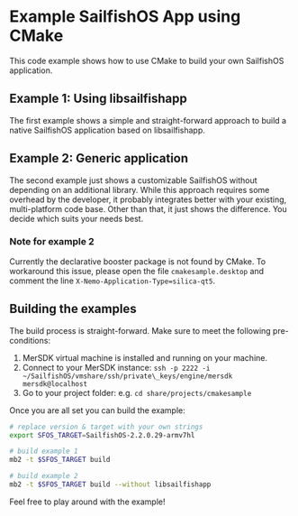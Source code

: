 # Example SailfishOS App using CMake
This code example shows how to use CMake to build your own SailfishOS application.

## Example 1: Using libsailfishapp
The first example shows a simple and straight-forward approach to build a native SailfishOS application based on libsailfishapp.

## Example 2: Generic application
The second example just shows a customizable SailfishOS without depending on an additional library. While this approach requires some overhead by the developer, it probably integrates better with your existing, multi-platform code base. Other than that, it just shows the difference. You decide which suits your needs best.

### Note for example 2
Currently the declarative booster package is not found by CMake. To workaround this issue, please open the file `cmakesample.desktop` and comment the line `X-Nemo-Application-Type=silica-qt5`.

## Building the examples
The build process is straight-forward. Make sure to meet the following pre-conditions:

1. MerSDK virtual machine is installed and running on your machine.
2. Connect to your MerSDK instance: `ssh -p 2222 -i ~/SailfishOS/vmshare/ssh/private\_keys/engine/mersdk mersdk@localhost`
3. Go to your project folder: e.g. `cd share/projects/cmakesample`

Once you are all set you can build the example:

```bash
# replace version & target with your own strings
export SFOS_TARGET=SailfishOS-2.2.0.29-armv7hl

# build example 1
mb2 -t $SFOS_TARGET build

# build example 2
mb2 -t $SFOS_TARGET build --without libsailfishapp
```

Feel free to play around with the example!
